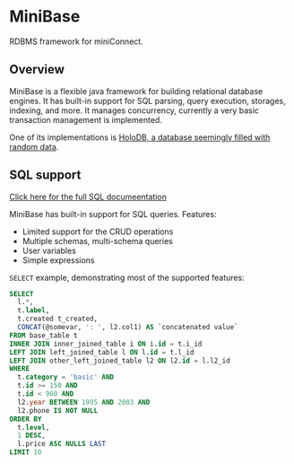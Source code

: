 # MiniBase

RDBMS framework for miniConnect.

## Overview

MiniBase is a flexible java framework for building relational database engines.
It has built-in support for SQL parsing, query execution, storages, indexing, and more.
It manages concurrency, currently a very basic transaction management is implemented.

One of its implementations is [HoloDB, a database seemingly filled with random data](https://github.com/miniconnect/holodb).

## SQL support

[Click here for the full SQL documeentation](SQL.md)

MiniBase has built-in support for SQL queries. Features:

- Limited support for the CRUD operations
- Multiple schemas, multi-schema queries
- User variables
- Simple expressions

`SELECT` example, demonstrating most of the supported features:

```sql
SELECT
  l.*,
  t.label,
  t.created t_created,
  CONCAT(@somevar, ': ', l2.col1) AS `concatenated value`
FROM base_table t
INNER JOIN inner_joined_table i ON i.id = t.i_id
LEFT JOIN left_joined_table l ON l.id = t.l_id
LEFT JOIN other_left_joined_table l2 ON l2.id = l.l2_id
WHERE
  t.category = 'basic' AND
  t.id >= 150 AND
  t.id < 960 AND
  l2.year BETWEEN 1995 AND 2003 AND
  l2.phone IS NOT NULL
ORDER BY
  t.level,
  1 DESC,
  l.price ASC NULLS LAST
LIMIT 10
```
